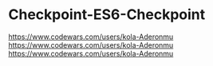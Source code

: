 # Checkpoint-ES6-Checkpoint

https://www.codewars.com/users/kola-Aderonmu
https://www.codewars.com/users/kola-Aderonmu
https://www.codewars.com/users/kola-Aderonmu
